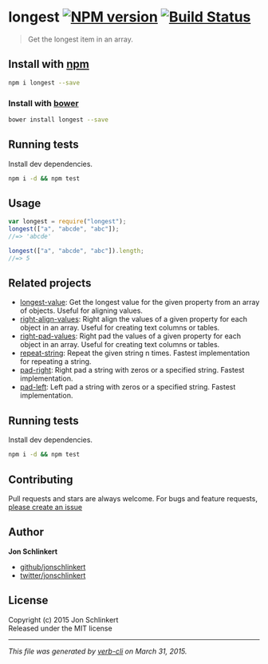# longest [![NPM version](https://badge.fury.io/js/longest.svg)](http://badge.fury.io/js/longest) [![Build Status](https://travis-ci.org/jonschlinkert/longest.svg)](https://travis-ci.org/jonschlinkert/longest)

> Get the longest item in an array.

## Install with [npm](npmjs.org)

```bash
npm i longest --save
```

### Install with [bower](https://github.com/bower/bower)

```bash
bower install longest --save
```

## Running tests

Install dev dependencies.

```bash
npm i -d && npm test
```

## Usage

```js
var longest = require("longest");
longest(["a", "abcde", "abc"]);
//=> 'abcde'

longest(["a", "abcde", "abc"]).length;
//=> 5
```

## Related projects

- [longest-value](https://github.com/jonschlinkert/longest-value): Get the longest value for the given property from an array of objects. Useful for aligning values.
- [right-align-values](https://github.com/jonschlinkert/right-align-values): Right align the values of a given property for each object in an array. Useful for creating text columns or tables.
- [right-pad-values](https://github.com/jonschlinkert/right-pad-values): Right pad the values of a given property for each object in an array. Useful for creating text columns or tables.
- [repeat-string](https://github.com/jonschlinkert/repeat-string): Repeat the given string n times. Fastest implementation for repeating a string.
- [pad-right](https://github.com/jonschlinkert/pad-right): Right pad a string with zeros or a specified string. Fastest implementation.
- [pad-left](https://github.com/jonschlinkert/pad-left): Left pad a string with zeros or a specified string. Fastest implementation.

## Running tests

Install dev dependencies.

```bash
npm i -d && npm test
```

## Contributing

Pull requests and stars are always welcome. For bugs and feature requests, [please create an issue](https://github.com/jonschlinkert/longest/issues)

## Author

**Jon Schlinkert**

- [github/jonschlinkert](https://github.com/jonschlinkert)
- [twitter/jonschlinkert](http://twitter.com/jonschlinkert)

## License

Copyright (c) 2015 Jon Schlinkert  
Released under the MIT license

---

_This file was generated by [verb-cli](https://github.com/assemble/verb-cli) on March 31, 2015._
